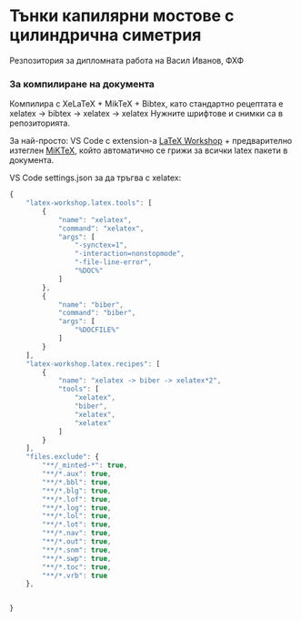 # Тънки капилярни мостове с цилиндрична симетрия
Резпозитория за дипломната работа на Васил Иванов, ФХФ

### За компилиране на документа


Компилира с XeLaTeX + MikTeX + Bibtex, като стандартно рецептата е xelatex → bibtex → xelatex → xelatex 
Нужните шрифтове и снимки са в репозиторията.

За най-просто: 
VS Code с extension-a [LaTeX Workshop](https://marketplace.visualstudio.com/items?itemName=James-Yu.latex-workshop) + предварително изтеглен [MiKTeX](https://miktex.org/), който автоматично се грижи за всички latex пакети в документа.

VS Code settings.json за да тръгва с xelatex:
```javascript
{
	"latex-workshop.latex.tools": [
		{
			"name": "xelatex",
			"command": "xelatex",
			"args": [
				"-synctex=1",
				"-interaction=nonstopmode",
				"-file-line-error",
				"%DOC%"
			]
		},
		{
			"name": "biber",
			"command": "biber",
			"args": [
				"%DOCFILE%"
			]
		}
	],
	"latex-workshop.latex.recipes": [
		{
			"name": "xelatex -> biber -> xelatex*2",
			"tools": [
				"xelatex",
				"biber",
				"xelatex",
				"xelatex"
			]
		}
	],
    "files.exclude": {
        "**/_minted-*": true,
        "**/*.aux": true,
        "**/*.bbl": true,
        "**/*.blg": true,
        "**/*.lof": true,
        "**/*.log": true,
        "**/*.lol": true,
        "**/*.lot": true,
        "**/*.nav": true,
        "**/*.out": true,
        "**/*.snm": true,
        "**/*.swp": true,
        "**/*.toc": true,
        "**/*.vrb": true
	},


}
```
